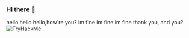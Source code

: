 ### Hi there 👋
hello hello hello,how're you?
im fine im fine im fine thank you, and you?
<img src="https://tryhackme-badges.s3.amazonaws.com/SRdkgrill.png" alt="TryHackMe">
<!--
**golderperson/golderperson** is a ✨ _special_ ✨ repository because its `README.md` (this file) appears on your GitHub profile.

Here are some ideas to get you started:


## Trophy
![trophy](https://github-profile-trophy.vercel.app/?username=Keichan15&theme=gruvbox)
- 🔭 I’m currently working on ...
- 🌱 I’m currently learning ...
- 👯 I’m looking to collaborate on ...
- 🤔 I’m looking for help with ...
- 💬 Ask me about ...
- 📫 How to reach me: ...
- 😄 Pronouns: ...
- ⚡ Fun fact: ...
-->
